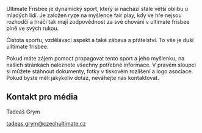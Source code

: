 Ultimate Frisbee je dynamický sport, který si nachází stále větší oblibu u mladých lidí. Je založen ryze na myšlence fair play, kdy ve hře nejsou rozhodčí a hráči tak mají zodpovědnost za své chování v ultimate frisbee plně ve svých rukou.  

Čistota sportu, vzdělávací aspekt a také zábava a přátelství. To vše je duší ulltimate frisbee. 
 
Pokud máte zájem pomoct propagovat tento sport a jeho myšlenku, na našich stránkách naleznete všechny potřebné informace. V pravém sloupci si můžete stáhnout dokumenty, fotky v tiskovém rozlišení a logo asociace. Pokud byste měli jakýkoliv dotaz, neváhejte nás kontaktovat.
 
## Kontakt pro média

Tadeáš Grym  
<!-- 731 467 606   -->
[tadeas.grym@czechultimate.cz](mailto:tadeas.grym@czechultimate.cz)

